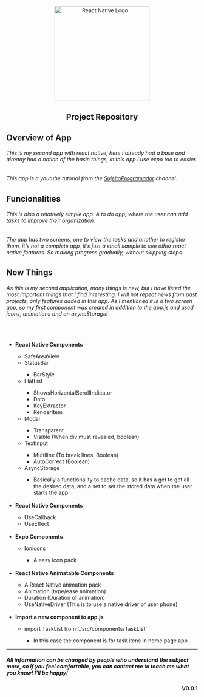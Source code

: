 <div align="center">
        <img  width=250 src="https://cdn4.iconfinder.com/data/icons/logos-3/600/React.js_logo-512.png" alt="React Native Logo"/>
    <h2>Project Repository</h2>
</div>

## Overview of App
###### This is my second app with react native, here I already had a base and already had a notion of the basic things, in this app i use expo too to easier.
###### This app is a youtube tutorial from the [SujeitoProgramador](https://www.youtube.com/channel/UCLc5Bq2yfs-S3Zse3ZFRMEQ) channel.

## Funcionalities
###### This is also a relatively simple app. A to do app, where the user can add tasks to improve their organization. 
###### The app has two screens, one to view the tasks and another to register them, it's not a complete app, it's just a small sample to see other react native features. So making progress gradually, without skipping steps.

## New Things
###### As this is my second application, many things is new, but I have listed the most important things that I find interesting. I will not repeat news from past projects, only features added in this app. As I mentioned it is a two screen app, so my first component was created in addition to the app.js and used icons, animations and an asyncStorage!

<br>

<ul>
<li><b>React Native Components</b></li>
    <ul>
    <li>SafeAreaView</li>
    <li>StatusBar</li>
        <ul>
        <li>BarStyle</li>
        </ul>
    <li>FlatList</li>
        <ul>
        <li>ShowsHorizontalScrollIndicator</li>
        <li>Data</li>
        <li>KeyExtractor</li>
        <li>RenderItem</li>
        </ul>
    <li>Modal</li>
        <ul>
        <li>Transparent</li>
        <li>Visible (When div must revealed, boolean)</li>
        </ul>
    <li>TextInput</li>
        <ul>
        <li>Multiline (To break lines, Boolean)</li>
        <li>AutoCorrect (Boolean)</li>
        </ul>
    <li>AsyncStorage</li>
        <ul>
        <li>Basically a functionality to cache data, so it has a get to get all the desired data, and a set to set the stored data when the user starts the app</li>
        </ul>
    </ul>
    
<br>

<li><b>React Native Components</b></li>
    <ul>
    <li>UseCallback</li>
    <li>UseEffect</li>
    </ul>

<br>

<li><b>Expo Components</b></li>
    <ul>
    <li>Ionicons</li>
        <ul>
        <li>A easy icon pack</li>
        </ul>
    </ul>

<br>

<li><b>React Native Animatable Components</b></li>
    <ul>
    <li>A React Native animation pack</li>
    <li>Animation (type/ease animation)</li>
    <li>Duration (Duration of animation)</li>
    <li>UseNativeDriver (This is to use a native driver of user phone)</li>
    </ul>

<br>

<li><b>Import a new component to app.js</b></li>
    <ul>
    <li>import TaskList from './src/components/TaskList'</li>
        <ul>
        <li>In this case the component is for task itens in home page app</li>
        </ul>
    </ul>

</ul>

---

##### All information can be changed by people who understand the subject more, so if you feel comfortable, you can contact me to teach me what you know! I'll be happy!

<div align="end"><b>V0.0.1</b></div>
